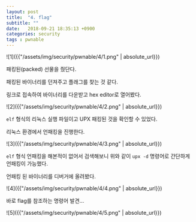 ```yaml
---
layout: post
title:  "4. flag"
subtitle: ""
date:   2018-09-21 18:35:13 +0900
categories: security
tags : pwnable
---
```


![1]({{"/assets/img/security/pwnable/4/1.png" | absolute_url}})

패킹된(packed) 선물을 줬단다.

패킹된 바이너리를 던져주고 플래그를 찾는 것 같다.

링크로 접속하여 바이너리를 다운받고 hex editor로 열어봤다.


![2]({{"/assets/img/security/pwnable/4/2.png" | absolute_url}})

`elf` 형식의 리눅스 실행 파일이고 UPX 패킹된 것을 확인할 수 있었다.

리눅스 환경에서 언패킹을 진행한다.


![3]({{"/assets/img/security/pwnable/4/3.png" | absolute_url}})

`elf` 형식 언패킹을 해본적이 없어서 검색해보니 위와 같이 `upx -d` 명령어로 간단하게 언패킹이 가능했다.

언패킹 된 바이너리를 디버거에 올려봤다.


![4]({{"/assets/img/security/pwnable/4/4.png" | absolute_url}})

바로 flag를 참조하는 명령어 발견...


![5]({{"/assets/img/security/pwnable/4/5.png" | absolute_url}})
